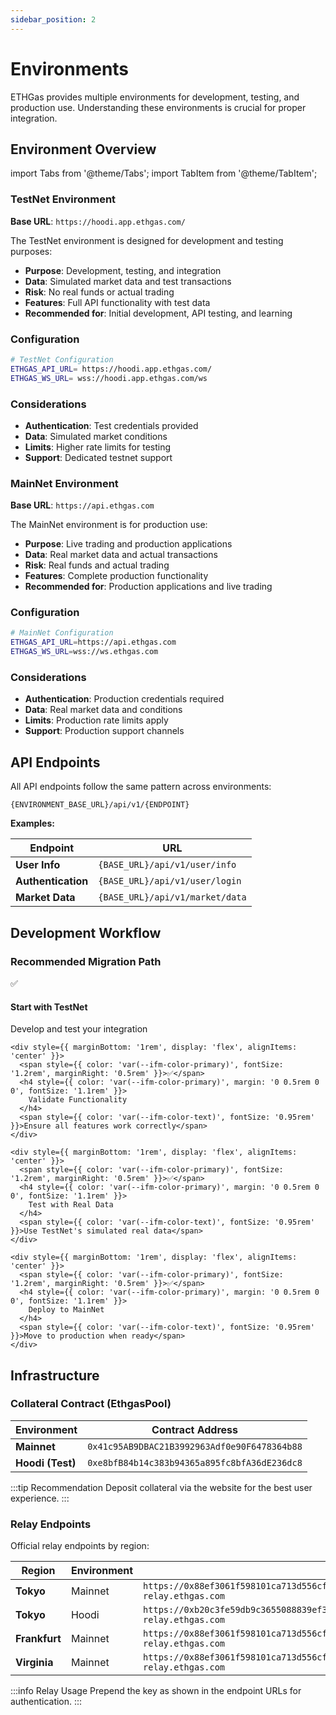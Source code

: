 ```yaml
---
sidebar_position: 2
---
```


# Environments

ETHGas provides multiple environments for development, testing, and production use. Understanding these environments is crucial for proper integration.

## Environment Overview

import Tabs from '@theme/Tabs';
import TabItem from '@theme/TabItem';

<Tabs>
<TabItem value="testnet" label="TestNet (Hoodi)" default>

### TestNet Environment

**Base URL**: `https://hoodi.app.ethgas.com/ `

The TestNet environment is designed for development and testing purposes:

- **Purpose**: Development, testing, and integration
- **Data**: Simulated market data and test transactions
- **Risk**: No real funds or actual trading
- **Features**: Full API functionality with test data
- **Recommended for**: Initial development, API testing, and learning

### Configuration

```bash
# TestNet Configuration
ETHGAS_API_URL= https://hoodi.app.ethgas.com/ 
ETHGAS_WS_URL= wss://hoodi.app.ethgas.com/ws
```

### Considerations
- **Authentication**: Test credentials provided
- **Data**: Simulated market conditions
- **Limits**: Higher rate limits for testing
- **Support**: Dedicated testnet support

</TabItem>
<TabItem value="mainnet" label="MainNet">

### MainNet Environment

**Base URL**: `https://api.ethgas.com`

The MainNet environment is for production use:

- **Purpose**: Live trading and production applications
- **Data**: Real market data and actual transactions
- **Risk**: Real funds and actual trading
- **Features**: Complete production functionality
- **Recommended for**: Production applications and live trading

### Configuration

```bash
# MainNet Configuration
ETHGAS_API_URL=https://api.ethgas.com
ETHGAS_WS_URL=wss://ws.ethgas.com
```

### Considerations
- **Authentication**: Production credentials required
- **Data**: Real market data and conditions
- **Limits**: Production rate limits apply
- **Support**: Production support channels

</TabItem>
</Tabs>

## API Endpoints

All API endpoints follow the same pattern across environments:

```
{ENVIRONMENT_BASE_URL}/api/v1/{ENDPOINT}
```

**Examples:**

| Endpoint | URL |
|----------|-----|
| **User Info** | `{BASE_URL}/api/v1/user/info` |
| **Authentication** | `{BASE_URL}/api/v1/user/login` |
| **Market Data** | `{BASE_URL}/api/v1/market/data` |

## Development Workflow

### Recommended Migration Path

<div className="row">
  <div className="col col--12">
    <div style={{ marginBottom: '1rem', display: 'flex', alignItems: 'center' }}>
      <span style={{ color: 'var(--ifm-color-primary)', fontSize: '1.2rem', marginRight: '0.5rem' }}>✅</span>
      <h4 style={{ color: 'var(--ifm-color-primary)', margin: '0 0.5rem 0 0', fontSize: '1.1rem' }}>
        Start with TestNet
      </h4>
      <span style={{ color: 'var(--ifm-color-text)', fontSize: '0.95rem' }}>Develop and test your integration</span>
    </div>
    
    <div style={{ marginBottom: '1rem', display: 'flex', alignItems: 'center' }}>
      <span style={{ color: 'var(--ifm-color-primary)', fontSize: '1.2rem', marginRight: '0.5rem' }}>✅</span>
      <h4 style={{ color: 'var(--ifm-color-primary)', margin: '0 0.5rem 0 0', fontSize: '1.1rem' }}>
        Validate Functionality
      </h4>
      <span style={{ color: 'var(--ifm-color-text)', fontSize: '0.95rem' }}>Ensure all features work correctly</span>
    </div>
    
    <div style={{ marginBottom: '1rem', display: 'flex', alignItems: 'center' }}>
      <span style={{ color: 'var(--ifm-color-primary)', fontSize: '1.2rem', marginRight: '0.5rem' }}>✅</span>
      <h4 style={{ color: 'var(--ifm-color-primary)', margin: '0 0.5rem 0 0', fontSize: '1.1rem' }}>
        Test with Real Data
      </h4>
      <span style={{ color: 'var(--ifm-color-text)', fontSize: '0.95rem' }}>Use TestNet's simulated real data</span>
    </div>
    
    <div style={{ marginBottom: '1rem', display: 'flex', alignItems: 'center' }}>
      <span style={{ color: 'var(--ifm-color-primary)', fontSize: '1.2rem', marginRight: '0.5rem' }}>✅</span>
      <h4 style={{ color: 'var(--ifm-color-primary)', margin: '0 0.5rem 0 0', fontSize: '1.1rem' }}>
        Deploy to MainNet
      </h4>
      <span style={{ color: 'var(--ifm-color-text)', fontSize: '0.95rem' }}>Move to production when ready</span>
    </div>
  </div>
</div>

## Infrastructure

### Collateral Contract (EthgasPool)

| Environment | Contract Address |
|-------------|------------------|
| **Mainnet** | `0x41c95AB9DBAC21B3992963Adf0e90F6478364b88` |
| **Hoodi (Test)** | `0xe8bfB84b14c383b94365a895fc8bfA36dE236dc8` |

:::tip Recommendation
Deposit collateral via the website for the best user experience.
:::

### Relay Endpoints

Official relay endpoints by region:

| Region | Environment | Endpoint |
|--------|-------------|----------|
| **Tokyo** | Mainnet | `https://0x88ef3061f598101ca713d556cf757763d9be93d33c3092d3ab6334a36855b6b4a4020528dd533a62d25ea6648251e62e@ap-relay.ethgas.com` |
| **Tokyo** | Hoodi | `https://0xb20c3fe59db9c3655088839ef3d972878d182eb745afd8abb1dd2abf6c14f93cd5934ed4446a5fe1ba039e2bc0cf1011@hoodi-relay.ethgas.com` |
| **Frankfurt** | Mainnet | `https://0x88ef3061f598101ca713d556cf757763d9be93d33c3092d3ab6334a36855b6b4a4020528dd533a62d25ea6648251e62e@eu-relay.ethgas.com` |
| **Virginia** | Mainnet | `https://0x88ef3061f598101ca713d556cf757763d9be93d33c3092d3ab6334a36855b6b4a4020528dd533a62d25ea6648251e62e@us-relay.ethgas.com` |

:::info Relay Usage
Prepend the key as shown in the endpoint URLs for authentication.
:::